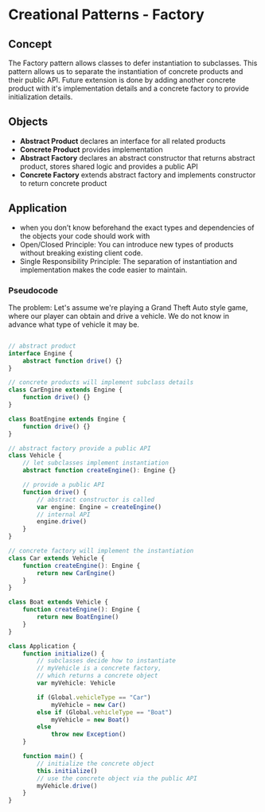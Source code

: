 # Creational Patterns - Factory

## Concept

The Factory pattern allows classes to defer instantiation to subclasses. This pattern allows us to separate the instantiation of concrete products and their public API. Future extension is done by adding another concrete product with it's implementation details and a concrete factory to provide initialization details.

## Objects

- **Abstract Product** declares an interface for all related products
- **Concrete Product** provides implementation
- **Abstract Factory** declares an abstract constructor that returns abstract product, stores shared logic and provides a public API
- **Concrete Factory** extends abstract factory and implements constructor to return concrete product

## Application

- when you don’t know beforehand the exact types and dependencies of the objects your code should work with
- Open/Closed Principle: You can introduce new types of products without breaking existing client code.
- Single Responsibility Principle: The separation of instantiation and implementation makes the code easier to maintain.

### Pseudocode

The problem: Let's assume we're playing a Grand Theft Auto style game, where our player can
obtain and drive a vehicle. We do not know in advance what type of vehicle it may be.

```typescript

// abstract product
interface Engine {
    abstract function drive() {}
}

// concrete products will implement subclass details
class CarEngine extends Engine {
    function drive() {}
}

class BoatEngine extends Engine {
    function drive() {}
}

// abstract factory provide a public API
class Vehicle {
    // let subclasses implement instantiation
    abstract function createEngine(): Engine {}

    // provide a public API
    function drive() {
        // abstract constructor is called
        var engine: Engine = createEngine()
        // internal API
        engine.drive()
    }
}

// concrete factory will implement the instantiation
class Car extends Vehicle {
    function createEngine(): Engine {
        return new CarEngine()
    }
}

class Boat extends Vehicle {
    function createEngine(): Engine {
        return new BoatEngine()
    }
}

class Application {
    function initialize() {
        // subclasses decide how to instantiate
        // myVehicle is a concrete factory,
        // which returns a concrete object
        var myVehicle: Vehicle

        if (Global.vehicleType == "Car")
            myVehicle = new Car()
        else if (Global.vehicleType == "Boat")
            myVehicle = new Boat()
        else
            throw new Exception()
    }

    function main() {
        // initialize the concrete object
        this.initialize()
        // use the concrete object via the public API
        myVehicle.drive()
    }
}
```
